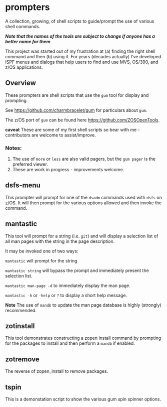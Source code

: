# prompters
A collection, growing, of shell scripts to guide/prompt the use of various shell 
commands.

***Note that the names of the tools are subject to change if anyone has a better name
for them***

This project was started out of my frustration at (a) finding the right shell command 
and then (b) using it. For years (decades actually) I've developed
ISPF menus and dialogs that help users to find and use MVS, OS/390, 
and z/OS applications.

## Overview

These prompters are shell scripts that use the `gum` tool for display and prompting.

See https://github.com/charmbracelet/gum for particulars about `gum`.

The z/OS port of `gum` can be found here https://github.com/ZOSOpenTools.

**caveat** These are some of my first shell scripts so bear with me - contributors 
are welcome to assist/improve.

### Notes:

1. The use of `more` or `less` are also valid pagers, but the `gum pager` is 
the preferred viewer.
2. These are work in progress - improvements welcome.

## dsfs-menu

This prompter will prompt for one of the `dsadm` commands used with `dsfs` on z/OS. 
It will then prompt for the various options allowed and then invoke the command.

## mantastic

This tool will prompt for a string (i.e. `git`) and will display a selection list 
of all man pages with the string in the page description.

It may be invoked one of two ways:

`mantastic` will prompt for the string

`mantastic string` will bypass the prompt and immediately present the selection list.

`mantastic man-page -d` to immediately display the man page.

`mantastic -h` or `-help` or `?` to display a short help message.

**Note** The use of `mandb` to update the man page database is highly (strongly) recommended.

## zotinstall

This tool demonstrates constructing a zopen install command by prompting for the
packages to install and then perform a `mandb` if enabled.

## zotremove

The reverse of zopen_install to remove packages.

## tspin

This is a demonstation script to show the various gum spin spinner options.

